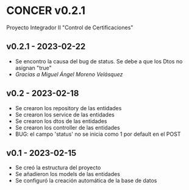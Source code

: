 # CONCER v0.2.1
 Proyecto Integrador II "Control de Certificaciones"
  ## v0.2.1 - 2023-02-22
 - Se encontro la causa del bug de status. Se debe a que los Dtos no asignan "true"
 - *Gracias a Miguel Ángel Moreno Velásquez*
 
 ## v0.2 - 2023-02-18
- Se crearon los repository de las entidades
- Se crearon los service de las entidades
- Se crearon los dtos de las entidades
- Se crearon los controller de las entidades
- BUG: el campo 'status' no se inicia como 1 por default en el POST

## v0.1 - 2023-02-15
- Se creó la estructura del proyecto
- Se añadieron los models de las entidades
- Se configuró la creación automática de la base de datos
